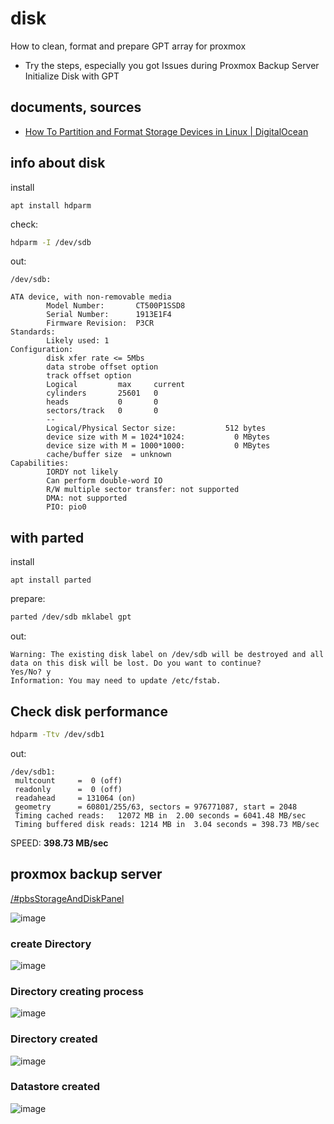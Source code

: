 # disk

How to clean, format and prepare GPT array for proxmox

+ Try the steps, especially you got Issues during Proxmox Backup Server Initialize Disk with GPT 

## documents, sources

+ [How To Partition and Format Storage Devices in Linux | DigitalOcean](https://www.digitalocean.com/community/tutorials/how-to-partition-and-format-storage-devices-in-linux)


## info about disk

install
```
apt install hdparm
```

check:
```bash    
hdparm -I /dev/sdb  
```

out:
```
/dev/sdb:

ATA device, with non-removable media
        Model Number:       CT500P1SSD8                             
        Serial Number:      1913E1F4        
        Firmware Revision:  P3CR
Standards:
        Likely used: 1
Configuration:
        disk xfer rate <= 5Mbs
        data strobe offset option
        track offset option
        Logical         max     current
        cylinders       25601   0
        heads           0       0
        sectors/track   0       0
        --
        Logical/Physical Sector size:           512 bytes
        device size with M = 1024*1024:           0 MBytes
        device size with M = 1000*1000:           0 MBytes 
        cache/buffer size  = unknown
Capabilities:
        IORDY not likely
        Can perform double-word IO
        R/W multiple sector transfer: not supported
        DMA: not supported
        PIO: pio0
```



## with parted

install
```
apt install parted
```

prepare:
```bash
parted /dev/sdb mklabel gpt
```

out:
```
Warning: The existing disk label on /dev/sdb will be destroyed and all data on this disk will be lost. Do you want to continue?
Yes/No? y                                                                 
Information: You may need to update /etc/fstab.
```


## Check disk performance

```bash
hdparm -Ttv /dev/sdb1
```

out:
```
/dev/sdb1:
 multcount     =  0 (off)
 readonly      =  0 (off)
 readahead     = 131064 (on)
 geometry      = 60801/255/63, sectors = 976771087, start = 2048
 Timing cached reads:   12072 MB in  2.00 seconds = 6041.48 MB/sec
 Timing buffered disk reads: 1214 MB in  3.04 seconds = 398.73 MB/sec
```

SPEED: **398.73 MB/sec**

## proxmox backup server


[/#pbsStorageAndDiskPanel](#pbsStorageAndDiskPanel)

![image](https://github.com/tom-sapletta-com/disk/assets/5669657/e56d1297-9dc4-43d7-80fc-837007d94312)



### create Directory

![image](https://github.com/tom-sapletta-com/disk/assets/5669657/015cede6-26e3-4946-a28c-dd6fb8df4fcd)


### Directory creating process

![image](https://github.com/tom-sapletta-com/disk/assets/5669657/730d2dcb-2e83-41cb-9474-71625a4021aa)


### Directory created

![image](https://github.com/tom-sapletta-com/disk/assets/5669657/28222c46-3b6b-4639-badb-464c8d8a7acd)


### Datastore created

![image](https://github.com/tom-sapletta-com/disk/assets/5669657/2b425743-a881-41cb-968b-3e66bec36072)

